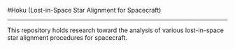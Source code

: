 #Hoku (Lost-in-Space Star Alignment for Spacecraft)

------
This repository holds research toward the analysis of various lost-in-space star alignment procedures for spacecraft.
